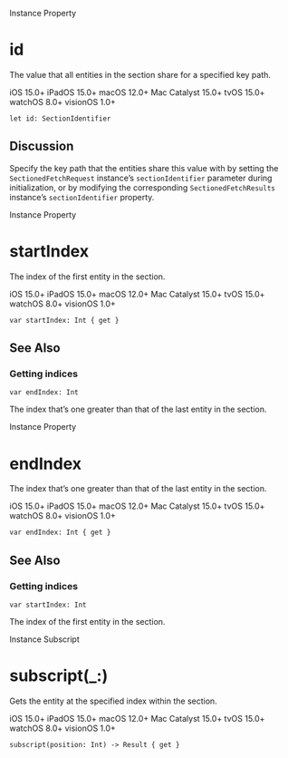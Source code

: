 Instance Property

# id

The value that all entities in the section share for a specified key path.

iOS 15.0+  iPadOS 15.0+  macOS 12.0+  Mac Catalyst 15.0+  tvOS 15.0+  watchOS
8.0+  visionOS 1.0+

    
    
    let id: SectionIdentifier

## Discussion

Specify the key path that the entities share this value with by setting the
`SectionedFetchRequest` instance’s `sectionIdentifier` parameter during
initialization, or by modifying the corresponding `SectionedFetchResults`
instance’s `sectionIdentifier` property.

Instance Property

# startIndex

The index of the first entity in the section.

iOS 15.0+  iPadOS 15.0+  macOS 12.0+  Mac Catalyst 15.0+  tvOS 15.0+  watchOS
8.0+  visionOS 1.0+

    
    
    var startIndex: Int { get }

## See Also

### Getting indices

`var endIndex: Int`

The index that’s one greater than that of the last entity in the section.

Instance Property

# endIndex

The index that’s one greater than that of the last entity in the section.

iOS 15.0+  iPadOS 15.0+  macOS 12.0+  Mac Catalyst 15.0+  tvOS 15.0+  watchOS
8.0+  visionOS 1.0+

    
    
    var endIndex: Int { get }

## See Also

### Getting indices

`var startIndex: Int`

The index of the first entity in the section.

Instance Subscript

# subscript(_:)

Gets the entity at the specified index within the section.

iOS 15.0+  iPadOS 15.0+  macOS 12.0+  Mac Catalyst 15.0+  tvOS 15.0+  watchOS
8.0+  visionOS 1.0+

    
    
    subscript(position: Int) -> Result { get }

